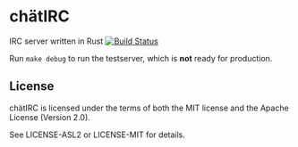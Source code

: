 # chätIRC

IRC server written in Rust [![Build Status](https://travis-ci.org/nwin/chatIRC.svg)](https://travis-ci.org/nwin/chatIRC)


Run `make debug` to run the testserver, which is **not** ready for production.

## License

chätIRC is licensed under the terms of both the MIT license
and the Apache License (Version 2.0).

See LICENSE-ASL2 or LICENSE-MIT for details.